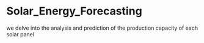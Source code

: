 # Solar_Energy_Forecasting
we delve into the analysis and prediction of the production capacity of each solar panel
